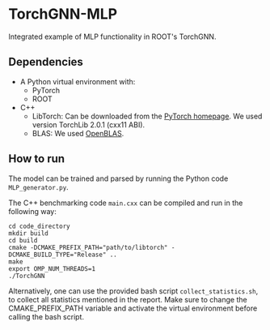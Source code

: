 # TorchGNN-MLP

Integrated example of MLP functionality in ROOT's TorchGNN.

## Dependencies

- A Python virtual environment with:
    - PyTorch
    - ROOT
- C++
    - LibTorch: Can be downloaded from the [PyTorch homepage](https://pytorch.org/). We used version TorchLib 2.0.1
      (cxx11 ABI).
    - BLAS: We used [OpenBLAS](https://www.openblas.net/).

## How to run

The model can be trained and parsed by running the Python code ```MLP_generator.py```.

The C++ benchmarking code ```main.cxx``` can be compiled and run in the following way:

```
cd code_directory
mkdir build
cd build
cmake -DCMAKE_PREFIX_PATH="path/to/libtorch" -DCMAKE_BUILD_TYPE="Release" ..
make
export OMP_NUM_THREADS=1
./TorchGNN
```

Alternatively, one can use the provided bash script ```collect_statistics.sh```, to collect all statistics mentioned in
the report. Make sure to change the CMAKE_PREFIX_PATH variable and activate the virtual environment before calling the bash script.
